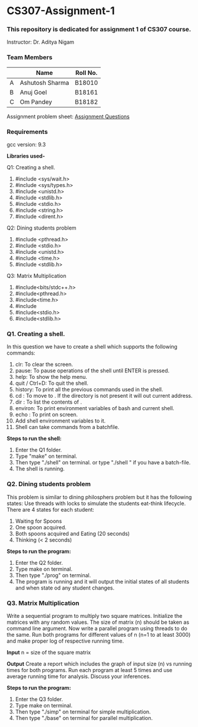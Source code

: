 # CS307-Assignment-1
### This repository is dedicated for assignment 1 of CS307 course.
Instructor: Dr. Aditya Nigam


### Team Members

|   | Name | Roll No.  |
|--------|--------|--------|
|A| Ashutosh Sharma  | B18010 |
|B| Anuj Goel    | B18161  |
|C| Om Pandey | B18182  |

Assignment problem sheet: [Assignment Questions](https://drive.google.com/file/d/1QdCapIXOi28YPmmpFEJ9avKOisWNZz5y/view?usp=sharing)

### Requirements
gcc version: 9.3

**Libraries used-**

Q1: Creating a shell.
1. #include <sys/wait.h>
2. #include <sys/types.h>
3. #include <unistd.h>
4. #include <stdlib.h>
5. #include <stdio.h>
6. #include <string.h>
7. #include <dirent.h>

Q2: Dining students problem
1. #include <pthread.h>
2. #include <stdio.h>
3. #include <unistd.h>
4. #include <time.h>
5. #include <stdlib.h>

Q3: Matrix Multiplication
1. #include<bits/stdc++.h>
2. #include<pthread.h>
3. #include<time.h>
4. #include<iostream>
5. #include<stdio.h>
6. #include<stdlib.h>
  
### Q1. Creating a shell.
In this question we have to create a shell which supports the following commands:
1. clr: To clear the screen.
2. pause: To pause operations of the shell until ENTER is pressed.
3. help: To show the help menu.
4. quit / Ctrl+D: To quit the shell.
5. history: To print all the  previous commands used in the shell.
6. cd <directory>: To move to <directory>. If the directory is not present it will out current address.
7. dir <directory>: To list the contents of <directory>.
8. environ: To print environment variables of bash and current shell.
9. echo <comment>: To print <comment> on screen. 
10. Add  shell environment variables to it.
11. Shell can take commands from a batchfile.

**Steps to run the shell:**
1. Enter the Q1 folder.
2. Type "make" on terminal.
3. Then type "./shell" on terminal. or type "./shell <batch-file-name>" if you have a batch-file.
4. The shell is running.

### Q2. Dining students problem
This problem is similar to dining philosphers problem but it has the following states:
Use threads with locks to simulate the students eat-think lifecycle. There are 4 states for
each student:
1. Waiting for Spoons
2. One spoon acquired.
3. Both spoons acquired and Eating (20 seconds)
4. Thinking (< 2 seconds)
  
**Steps to run the program:**
1. Enter the Q2 folder.
2. Type make on terminal.
3. Then type "./prog" on terminal.
4. The program is running and it will output the initial states of all students and when state od any student changes.

### Q3. Matrix Multiplication
Write a sequential program to multiply two square matrices. Initialize the matrices with any
random values. The size of matrix (n) should be taken as command line argument. Now
write a parallel program using threads to do the same. Run both programs for different
values of n (n=1 to at least 3000) and make proper log of respective running time.

**Input**
n = size of the square matrix

**Output**
Create a report which includes the graph of input size (n) vs running times for both
programs. Run each program at least 5 times and use average running time for analysis.
Discuss your inferences.

**Steps to run the program:**
1. Enter the Q3 folder.
2. Type make on terminal.
3. Then type "./simp" on terminal for simple multiplication.
4. Then type "./base" on terminal for parallel multiplication.
